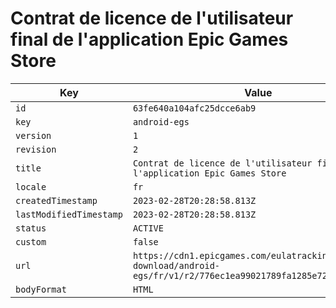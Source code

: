 # Contrat de licence de l'utilisateur final de l'application Epic Games Store

| Key | Value |
| --- | ----- |
| `id` | `63fe640a104afc25dcce6ab9` |
| `key` | `android-egs` |
| `version` | `1` |
| `revision` | `2` |
| `title` | `Contrat de licence de l'utilisateur final de l'application Epic Games Store` |
| `locale` | `fr` |
| `createdTimestamp` | `2023-02-28T20:28:58.813Z` |
| `lastModifiedTimestamp` | `2023-02-28T20:28:58.813Z` |
| `status` | `ACTIVE` |
| `custom` | `false` |
| `url` | `https://cdn1.epicgames.com/eulatracking-download/android-egs/fr/v1/r2/776ec1ea99021789fa1285e72003c390.pdf` |
| `bodyFormat` | `HTML` |
